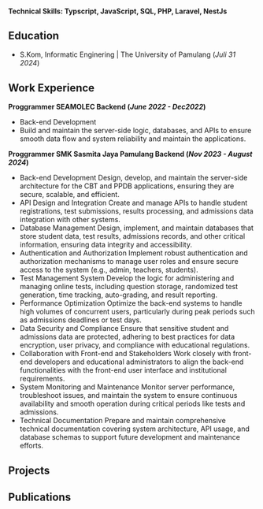 #### Technical Skills: Typscript, JavaScript, SQL, PHP, Laravel, NestJs

## Education 			        		
- S.Kom, Informatic Enginering | The University of Pamulang (_Juli 31 2024_)

## Work Experience
**Proggrammer SEAMOLEC Backend (_June 2022 - Dec2022_)**
- Back-end Development
- Build and maintain the server-side logic, databases, and APIs to ensure smooth data flow and system reliability and maintain the applications.
  
**Proggrammer SMK Sasmita Jaya Pamulang Backend (_Nov 2023 - August 2024_)**
- Back-end Development
  Design, develop, and maintain the server-side architecture for the CBT and PPDB applications, ensuring they are secure, scalable, and efficient.
- API Design and Integration
  Create and manage APIs to handle student registrations, test submissions, results processing, and admissions data integration with other systems.
- Database Management
  Design, implement, and maintain databases that store student data, test results, admissions records, and other critical information, ensuring data integrity and 
  accessibility.
- Authentication and Authorization
  Implement robust authentication and authorization mechanisms to manage user roles and ensure secure access to the system (e.g., admin, teachers, students).
- Test Management System
  Develop the logic for administering and managing online tests, including question storage, randomized test generation, time tracking, auto-grading, and result 
  reporting.
- Performance Optimization
  Optimize the back-end systems to handle high volumes of concurrent users, particularly during peak periods such as admissions deadlines or test days.
- Data Security and Compliance
  Ensure that sensitive student and admissions data are protected, adhering to best practices for data encryption, user privacy, and compliance with educational 
  regulations.
- Collaboration with Front-end and Stakeholders
  Work closely with front-end developers and educational administrators to align the back-end functionalities with the front-end user interface and institutional 
  requirements.
- System Monitoring and Maintenance
  Monitor server performance, troubleshoot issues, and maintain the system to ensure continuous availability and smooth operation during critical periods like 
  tests and admissions.
- Technical Documentation
  Prepare and maintain comprehensive technical documentation covering system architecture, API usage, and database schemas to support future development and 
  maintenance efforts.
  
## Projects
 
## Publications

